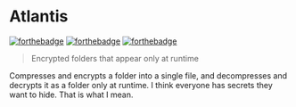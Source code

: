 # Atlantis
[![forthebadge](https://forthebadge.com/images/badges/ages-18.svg)](https://forthebadge.com)
[![forthebadge](https://forthebadge.com/images/badges/makes-people-smile.svg)](https://forthebadge.com)
[![forthebadge](https://forthebadge.com/images/badges/works-on-my-machine.svg)](https://forthebadge.com)

> Encrypted folders that appear only at runtime

Compresses and encrypts a folder into a single file, and decompresses and decrypts it as a folder only at runtime.
I think everyone has secrets they want to hide. That is what I mean.



